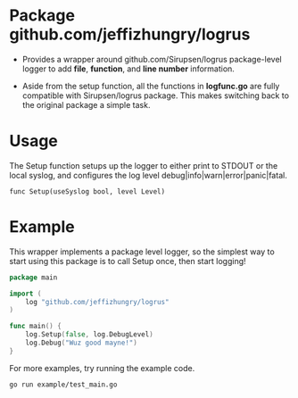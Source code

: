 # Package github.com/jeffizhungry/logrus

- Provides a wrapper around github.com/Sirupsen/logrus package-level logger
to add **file**, **function**, and **line number** information.

- Aside from the setup function, all the functions in **logfunc.go** are 
fully compatible with Sirupsen/logrus package. This makes switching back to 
the original package a simple task.

# Usage

The Setup function setups up the logger to either print to STDOUT or the
local syslog, and configures the log level debug|info|warn|error|panic|fatal.

`func Setup(useSyslog bool, level Level)`

# Example

This wrapper implements a package level logger, so the simplest way to start
using this package is to call Setup once, then start logging!

```go
package main

import (
	log "github.com/jeffizhungry/logrus"
)

func main() {
	log.Setup(false, log.DebugLevel)
	log.Debug("Wuz good mayne!")
}
```

For more examples, try running the example code.

`go run example/test_main.go`
